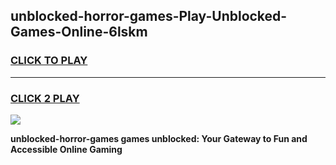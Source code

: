 
## unblocked-horror-games-Play-Unblocked-Games-Online-6lskm
<h3>
<a href="https://premium76.site?title=unblocked-horror-games&ref=25A">CLICK TO PLAY</a></h3>
<hr>

<h3>
<a href="https://premium76.site?title=unblocked-horror-games&ref=25A">CLICK 2 PLAY</a>
  
</h3>

<a href="https://premium76.site?title=unblocked-horror-games&ref=25A"><img src="https://clearcache.store/games.png"></a>


**unblocked-horror-games games unblocked: Your Gateway to Fun and Accessible Online Gaming**
